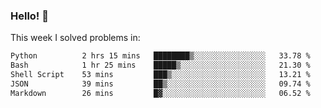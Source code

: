 ### Hello! 👋

This week I solved problems in:

<!--START_SECTION:waka-->

```txt
Python          2 hrs 15 mins   ████████▒░░░░░░░░░░░░░░░░   33.78 %
Bash            1 hr 25 mins    █████▒░░░░░░░░░░░░░░░░░░░   21.30 %
Shell Script    53 mins         ███▒░░░░░░░░░░░░░░░░░░░░░   13.21 %
JSON            39 mins         ██▒░░░░░░░░░░░░░░░░░░░░░░   09.74 %
Markdown        26 mins         █▓░░░░░░░░░░░░░░░░░░░░░░░   06.52 %
```

<!--END_SECTION:waka-->

